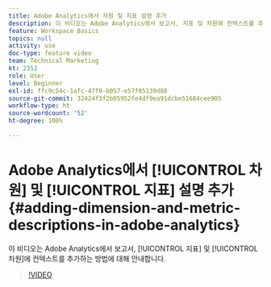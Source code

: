 ```yaml
---
title: Adobe Analytics에서 차원 및 지표 설명 추가
description: 이 비디오는 Adobe Analytics에서 보고서, 지표 및 차원에 컨텍스트를 추가하는 방법에 대해 안내합니다.
feature: Workspace Basics
topics: null
activity: use
doc-type: feature video
team: Technical Marketing
kt: 2352
role: User
level: Beginner
exl-id: ffc9c54c-1afc-47f0-b057-e57f05139d88
source-git-commit: 32424f3f2b05952fe4df9ea91dcbe51684cee905
workflow-type: ht
source-wordcount: '52'
ht-degree: 100%

---
```


# Adobe Analytics에서 [!UICONTROL 차원] 및 [!UICONTROL 지표] 설명 추가 {#adding-dimension-and-metric-descriptions-in-adobe-analytics}

이 비디오는 Adobe Analytics에서 보고서, [!UICONTROL 지표] 및 [!UICONTROL 차원]에 컨텍스트를 추가하는 방법에 대해 안내합니다.

>[!VIDEO](https://video.tv.adobe.com/v/25453/?quality=12)
